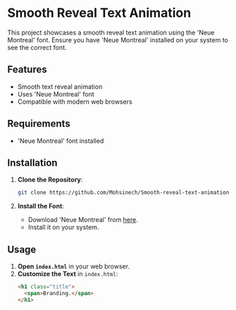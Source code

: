 # Smooth Reveal Text Animation

This project showcases a smooth reveal text animation using the 'Neue Montreal' font. Ensure you have 'Neue Montreal' installed on your system to see the correct font.

## Features

- Smooth text reveal animation
- Uses 'Neue Montreal' font
- Compatible with modern web browsers

## Requirements

- 'Neue Montreal' font installed

## Installation

1. **Clone the Repository**:
    ```sh
    git clone https://github.com/Mohsinech/Smooth-reveal-text-animation.git
    ```

2. **Install the Font**:
   - Download 'Neue Montreal' from [here](https://pangrampangram.com/products/neue-montreal).
   - Install it on your system.

## Usage

1. **Open `index.html`** in your web browser.
2. **Customize the Text** in `index.html`:
   ```html
   <h1 class="title">
     <span>Branding.</span>
   </h1>
